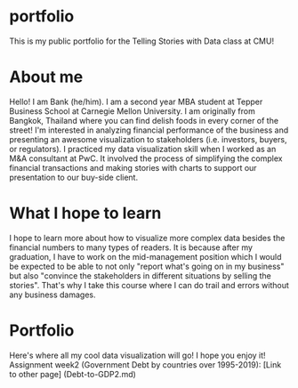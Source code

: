 # portfolio
This is my public portfolio for the Telling Stories with Data class at CMU!

# About me
Hello! I am Bank (he/him). I am a second year MBA student at Tepper Business School at Carnegie Mellon University. I am originally from Bangkok, Thailand where you can find delish foods in every corner of the street! I'm interested in analyzing financial performance of the business and presenting an awesome visualization to stakeholders (i.e. investors, buyers, or regulators). I practiced my data visualization skill when I worked as an M&A consultant at PwC. It involved the process of simplifying the complex financial transactions and making stories with charts to support our presentation to our buy-side client. 

# What I hope to learn
I hope to learn more about how to visualize more complex data besides the financial numbers to many types of readers. It is because after my graduation, I have to work on the mid-management position which I would be expected to be able to not only "report what's going on in my business" but also "convince the stakeholders in different situations by selling the stories". That's why I take this course where I can do trail and errors without any business damages. 

# Portfolio
Here's where all my cool data visualization will go! I hope you enjoy it!
Assignment week2 (Government Debt by countries over 1995-2019): [Link to other page] (Debt-to-GDP2.md)
